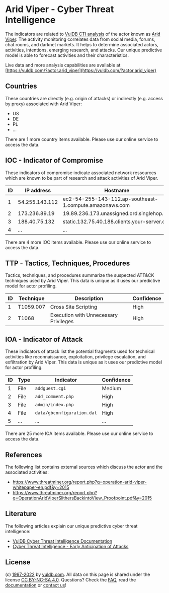 # Arid Viper - Cyber Threat Intelligence

The indicators are related to [VulDB CTI analysis](https://vuldb.com/?kb.cti) of the actor known as [Arid Viper](https://vuldb.com/?actor.arid_viper). The activity monitoring correlates data from social media, forums, chat rooms, and darknet markets. It helps to determine associated actors, activities, intentions, emerging research, and attacks. Our unique predictive model is able to forecast activities and their characteristics.

Live data and more analysis capabilities are available at [https://vuldb.com/?actor.arid_viper](https://vuldb.com/?actor.arid_viper)

## Countries

These countries are directly (e.g. origin of attacks) or indirectly (e.g. access by proxy) associated with Arid Viper:

* US
* DE
* PL
* ...

There are 1 more country items available. Please use our online service to access the data.

## IOC - Indicator of Compromise

These indicators of compromise indicate associated network ressources which are known to be part of research and attack activities of Arid Viper.

ID | IP address | Hostname | Confidence
-- | ---------- | -------- | ----------
1 | 54.255.143.112 | ec2-54-255-143-112.ap-southeast-1.compute.amazonaws.com | Medium
2 | 173.236.89.19 | 19.89.236.173.unassigned.ord.singlehop.net | High
3 | 188.40.75.132 | static.132.75.40.188.clients.your-server.de | High
4 | ... | ... | ...

There are 4 more IOC items available. Please use our online service to access the data.

## TTP - Tactics, Techniques, Procedures

Tactics, techniques, and procedures summarize the suspected ATT&CK techniques used by Arid Viper. This data is unique as it uses our predictive model for actor profiling.

ID | Technique | Description | Confidence
-- | --------- | ----------- | ----------
1 | T1059.007 | Cross Site Scripting | High
2 | T1068 | Execution with Unnecessary Privileges | High

## IOA - Indicator of Attack

These indicators of attack list the potential fragments used for technical activities like reconnaissance, exploitation, privilege escalation, and exfiltration by Arid Viper. This data is unique as it uses our predictive model for actor profiling.

ID | Type | Indicator | Confidence
-- | ---- | --------- | ----------
1 | File | `addguest.cgi` | Medium
2 | File | `add_comment.php` | High
3 | File | `admin/index.php` | High
4 | File | `data/gbconfiguration.dat` | High
5 | ... | ... | ...

There are 25 more IOA items available. Please use our online service to access the data.

## References

The following list contains external sources which discuss the actor and the associated activities:

* https://www.threatminer.org/report.php?q=operation-arid-viper-whitepaper-en.pdf&y=2015
* https://www.threatminer.org/report.php?q=OperationAridViperSlithersBackintoView_Proofpoint.pdf&y=2015

## Literature

The following articles explain our unique predictive cyber threat intelligence:

* [VulDB Cyber Threat Intelligence Documentation](https://vuldb.com/?kb.cti)
* [Cyber Threat Intelligence - Early Anticipation of Attacks](https://www.scip.ch/en/?labs.20201022)

## License

(c) [1997-2022](https://vuldb.com/?kb.changelog) by [vuldb.com](https://vuldb.com/?kb.about). All data on this page is shared under the license [CC BY-NC-SA 4.0](https://creativecommons.org/licenses/by-nc-sa/4.0/). Questions? Check the [FAQ](https://vuldb.com/?kb.faq), read the [documentation](https://vuldb.com/?kb) or [contact us](https://vuldb.com/?contact)!
